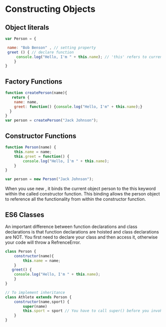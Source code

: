 # Constructing Objects

## Object literals

```Javascript
var Person = {

 name: "Bob Benson" , // setting property
 greet () { // declare function
     console.log("Hello, I'm " + this.name); // 'this' refers to current object
    }
}
```

## Factory Functions

```Javascript
function createPerson(name){
   return {
    name: name,
    greet: function() {console.log("Hello, I'm" + this.name);}
  }
}
var person = createPerson("Jack Johnson");
```

## Constructor Functions

```Javascript
function Person(name) {
    this.name = name;
    this.greet = function() {
        console.log("Hello, I'm " + this.name);
    }
}

var person = new Person("Jack Johnson");
```

When you use new , it binds the current object person to the this keyword within the called constructor function. This binding allows the person object to reference all the functionality from within the constructor function.

## ES6 Classes

An important difference between function declarations and class declarations is that function declarations are hoisted and class declarations are NOT. You first need to declare your class and then access it, otherwise your code will throw a RefrenceError.

```Javascript
class Person {
    constructor(name){
        this.name = name;
    }
   greet() {
    console.log("Hello, I'm " + this.name);
    }
}

// To implement inheritance
class Athlete extends Person {
    constructor(name,sport) {
        super(name)
        this.sport = sport // You have to call super() before you invoke "this"
    }
}
```